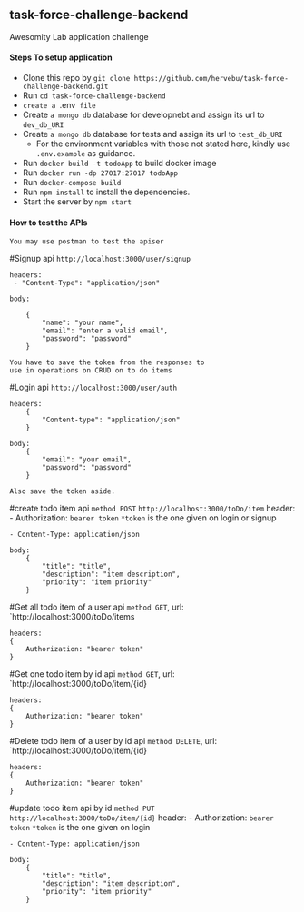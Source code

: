 ## task-force-challenge-backend
Awesomity Lab application challenge

#### Steps To setup application
 
 - Clone this repo by `git clone https://github.com/hervebu/task-force-challenge-backend.git`
 - Run `cd task-force-challenge-backend`
 - `create a `.env` file`
 - Create `a mongo db` database for developnebt and assign its url to `dev_db_URI`
 - Create `a mongo db` database for tests and assign its url to `test_db_URI`
    * For the environment variables with those not stated here, 
    kindly use `.env.example` as guidance.
 - Run `docker build -t todoApp` to build docker image
 - Run `docker run -dp 27017:27017 todoApp`
 - Run `docker-compose build`
 - Run `npm install` to install the dependencies.
 - Start the server by  `npm start`

#### How to test the APIs

    You may use postman to test the apiser

  #Signup api `http://localhost:3000/user/signup`

    headers: 
     - "Content-Type": "application/json"
    
    body:

        {
            "name": "your name",
            "email": "enter a valid email",
            "password": "password"
        }

    You have to save the token from the responses to 
    use in operations on CRUD on to do items

  #Login api `http://localhost:3000/user/auth`

    headers: 
        {
            "Content-type": "application/json"
        }

    body: 
        {
            "email": "your email",
            "password": "password"
        }

    Also save the token aside.

 #create todo item api `method POST` `http://localhost:3000/toDo/item`
    header:
    - Authorization: `bearer token`
        `*token` is the one given on login or signup

    - Content-Type: application/json

    body: 
        {
            "title": "title",
            "description": "item description",
            "priority": "item priority"   
        }

    
 #Get all todo item of a user api `method GET`, url: `http://localhost:3000/toDo/items 
    
    headers:
    {
        Authorization: "bearer token"
    }
    
 #Get one todo item by id api `method GET`, url: `http://localhost:3000/toDo/item/{id} 
    
    headers:
    {
        Authorization: "bearer token"
    }   
  
 #Delete todo item of a user by id api `method DELETE`, url: `http://localhost:3000/toDo/item/{id} 
    
    headers:
    {
        Authorization: "bearer token"
    }

 
 #update todo item api by id `method PUT` `http://localhost:3000/toDo/item/{id}`
    header:
    - Authorization: `bearer token`
        `*token` is the one given on login 

    - Content-Type: application/json

    body: 
        {
            "title": "title",
            "description": "item description",
            "priority": "item priority"   
        }
   

